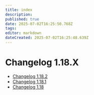 ```yaml
---
title: index
description: 
published: true
date: 2025-07-02T16:25:50.768Z
tags: 
editor: markdown
dateCreated: 2025-07-02T16:25:48.639Z
---
```


# Changelog 1.18.X

*   [Changelog 1.18.2](changelog-1.18.2.md)
*   [Changelog 1.18.1](changelog-1.18.1.md)
*   [Changelog 1.18](changelog-1.18.md)
